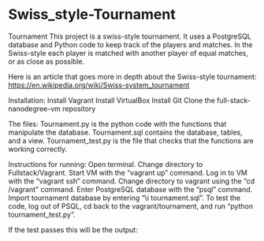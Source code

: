 # Swiss_style-Tournament
Tournament
This project is a swiss-style tournament. It uses a PostgreSQL database and Python code to keep track of the players and matches. In the Swiss-style each player is matched with another player of equal matches, or as close as possible. 


Here is an article that goes more in depth about the Swiss-style tournament: https://en.wikipedia.org/wiki/Swiss-system_tournament


Installation:
Install Vagrant
Install VirtualBox
Install Git
Clone the full-stack-nanodegree-vm repository


The files:
Tournament.py is the python code with the functions that manipulate the database.
Tournament.sql contains the database, tables, and a view.
Tournament_test.py is the file that checks that the functions are working correctly.


Instructions for running:
Open terminal.
Change directory to Fullstack/Vagrant.
Start VM with the “vagrant up” command.
Log in to VM with the “vagrant ssh” command.
Change directory to vagrant using the “cd /vagrant” command.
Enter PostgreSQL database with the “psql” command.
Import tournament database by entering “\i tournament.sql”.
To test the code, log out of PSQL, cd back to the vagrant/tournament, and run “python tournament_test.py”.


If the test passes this will be the output:




